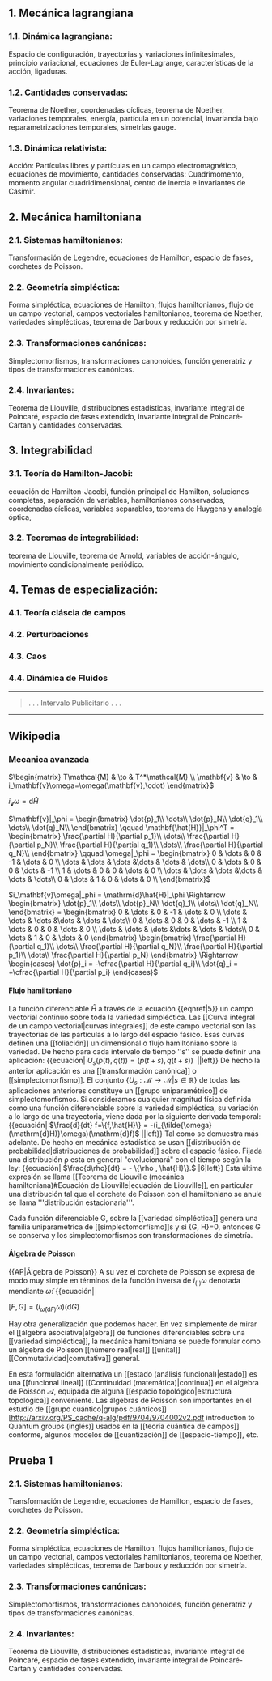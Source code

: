 
## 1. Mecánica lagrangiana

### 1.1. Dinámica lagrangiana:
Espacio de configuración,
trayectorias y variaciones infinitesimales,
principio variacional,
ecuaciones de Euler-Lagrange,
características de la acción,
ligaduras.

### 1.2. Cantidades conservadas:
Teorema de Noether,
coordenadas cíclicas,
teorema de Noether,
variaciones temporales,
energía,
partícula en un potencial,
invariancia bajo reparametrizaciones temporales,
simetrías gauge.

### 1.3. Dinámica relativista:
Acción: Partículas libres y partículas en un campo electromagnético,
ecuaciones de movimiento,
cantidades conservadas: Cuadrimomento,
momento angular cuadridimensional,
centro de inercia e invariantes de Casimir.


## 2. Mecánica hamiltoniana

### 2.1. Sistemas hamiltonianos:
Transformación de Legendre,
ecuaciones de Hamilton,
espacio de fases,
corchetes de Poisson.

### 2.2. Geometría simpléctica:
Forma simpléctica,
ecuaciones de Hamilton,
flujos hamiltonianos,
flujo de un campo vectorial,
campos vectoriales hamiltonianos,
teorema de Noether,
variedades simplécticas,
teorema de Darboux y reducción por simetría.

### 2.3. Transformaciones canónicas:
Simplectomorfismos,
transformaciones canonoides,
función generatriz y tipos de transformaciones canónicas.

### 2.4. Invariantes:
Teorema de Liouville,
distribuciones estadísticas,
invariante integral de Poincaré,
espacio de fases extendido,
invariante integral de Poincaré-Cartan y cantidades conservadas.


## 3. Integrabilidad

### 3.1. Teoría de Hamilton-Jacobi:
ecuación de Hamilton-Jacobi,
función principal de Hamilton,
soluciones completas,
separación de variables,
hamiltonianos conservados,
coordenadas cíclicas,
variables separables,
teorema de Huygens y analogía óptica,

### 3.2. Teoremas de integrabilidad:
teorema de Liouville,
teorema de Arnold,
variables de acción-ángulo,
movimiento condicionalmente periódico.


## 4. Temas de especialización:

### 4.1. Teoría cláscia de campos

### 4.2. Perturbaciones

### 4.3. Caos

### 4.4. Dinámica de Fluidos


---
>.
>.
>.
> Intervalo Publicitario
>.
>.
>.
---


## Wikipedia
### Mecanica avanzada
$\begin{matrix}
T\mathcal{M} & \to & T^*\mathcal{M} \\
\mathbf{v} & \to & i_\mathbf{v}\omega=\omega(\mathbf{v},\cdot)
\end{matrix}$

$i_\mathbf{v}\omega = \mathrm{d}\hat{H}$

$\mathbf{v}|_\phi =
\begin{bmatrix} \dot{p}_1\\ \dots\\ \dot{p}_N\\ \dot{q}_1\\ \dots\\ \dot{q}_N\\ \end{bmatrix}
\qquad \mathbf{\hat{H}}|_\phi^T = \begin{bmatrix} \frac{\partial H}{\partial p_1}\\ \dots\\ \frac{\partial H}{\partial p_N}\\ \frac{\partial H}{\partial q_1}\\ \dots\\ \frac{\partial H}{\partial q_N}\\ \end{bmatrix}
\qquad \omega|_\phi = \begin{bmatrix}
0     & \dots & 0     & -1   & \dots & 0    \\
\dots & \dots & \dots &\dots & \dots & \dots\\
0     & \dots & 0     & 0    & \dots & -1   \\
1     & \dots & 0     & 0    & \dots & 0    \\
\dots & \dots & \dots &\dots & \dots & \dots\\
0     & \dots & 1     & 0    & \dots & 0    \\   \end{bmatrix}$

$i_\mathbf{v}\omega|_phi = \mathrm{d}\hat{H}|_\phi \Rightarrow 
\begin{bmatrix} \dot{p}_1\\ \dots\\ \dot{p}_N\\ \dot{q}_1\\ \dots\\ \dot{q}_N\\ \end{bmatrix} =
\begin{bmatrix}
  0     & \dots & 0     & -1   & \dots & 0    \\
  \dots & \dots & \dots &\dots & \dots & \dots\\
  0     & \dots & 0     & 0    & \dots & -1   \\
  1     & \dots & 0     & 0    & \dots & 0    \\
  \dots & \dots & \dots &\dots & \dots & \dots\\
  0     & \dots & 1     & 0    & \dots & 0    \end{bmatrix}
\begin{bmatrix}
\frac{\partial H}{\partial q_1}\\ \dots\\ \frac{\partial H}{\partial q_N}\\ \frac{\partial H}{\partial p_1}\\ \dots\\ \frac{\partial H}{\partial p_N} \end{bmatrix}
\Rightarrow \begin{cases}
   \dot{p}_i = -\cfrac{\partial H}{\partial q_i}\\
   \dot{q}_i = +\cfrac{\partial H}{\partial p_i} \end{cases}$


#### Flujo hamiltoniano
La función diferenciable $\hat{H}$ a través de la ecuación {{eqnref|5}} un campo vectorial continuo sobre toda la variedad simpléctica. Las [[Curva integral de un campo vectorial|curvas integrales]] de este campo vectorial son las trayectorias de las partículas a lo largo del espacio fásico. Esas curvas definen una [[foliación]] unidimensional o flujo hamiltoniano sobre la variedad. De hecho para cada intervalo de tiempo ''s'' se puede definir una aplicación:
{{ecuación|
$U_s(p(t),q(t)) = (p(t+s),q(t+s))\;$
||left}}
De hecho la anterior aplicación es una [[transformación canónica]] o [[simplectomorfismo]]. El conjunto $\{U_s:\mathcal{M}\to\mathcal{M}| s\in\mathbb{R}\}$ de todas las aplicaciones anteriores constituye un [[grupo uniparamétrico]] de simplectomorfismos. Si consideramos cualquier magnitud física definida como una función diferenciable sobre la variedad simpléctica, su variación a lo largo de una trayectoria, viene dada por la siguiente derivada temporal:
{{ecuación|
$\frac{d}{dt} f=\{f,\hat{H}\} = -(i_{\tilde{\omega}(\mathrm{d}H)}\omega)(\mathrm{d}f)$
||left}}
Tal como se demuestra más adelante. De hecho en mecánica estadística se usan [[distribución de probabilidad|distribuciones de probabilidad]] sobre el espacio fásico. Fijada una distribución ρ esta en general "evolucionará" con el tiempo según la ley:
{{ecuación|
$\frac{d\rho}{dt}  = - \{\rho , \hat{H}\}.$
|6|left}}
Esta última expresión se llama [[Teorema de Liouville (mecánica hamiltoniana)#Ecuación de Liouville|ecuación de Liouville]], en particular una distribución tal que el corchete de Poisson con el hamiltoniano se anule se llama '''distribución estacionaria'''.

Cada función diferenciable G, sobre la [[variedad simpléctica]] genera una familia uniparamétrica de [[simplectomorfismo]]s y si {G, H}=0, entonces G se conserva y los simplectomorfismos son transformaciones de simetría.

#### Álgebra de Poisson
{{AP|Álgebra de Poisson}}
A su vez el corchete de Poisson se expresa de modo muy simple en términos de la función inversa de $i_{(\cdot)}\omega$ denotada mendiante $\tilde{\omega}$:
{{ecuación|

$[F,G] = (i_{\tilde{\omega}(\mathrm{d}F)}\omega)(\mathrm{d}G)\;$

Hay otra generalización que podemos hacer. En vez simplemente de mirar el [[álgebra asociativa|álgebra]] de funciones diferenciables sobre una [[variedad simpléctica]], la mecánica hamiltoniana se puede formular como un álgebra de Poisson [[número real|real]] [[unital]] [[Conmutatividad|comutativa]] general.

En esta formulación alternativa un [[estado (análisis funcional)|estado]] es una [[funcional lineal]] [[Continuidad (matemática)|continua]] en el álgebra de Poisson $\mathcal{A}$, equipada de alguna [[espacio topológico|estructura topológica]] conveniente. Las álgebras de Poisson son importantes en el estudio de [[grupo cuántico|grupos cuánticos]]<ref>[http://arxiv.org/PS_cache/q-alg/pdf/9704/9704002v2.pdf introduction to Quantum groups (inglés)]</ref> usados en la [[teoría cuántica de campos]] conforme, algunos modelos de [[cuantización]] de [[espacio-tiempo]], etc.


## Prueba 1
### 2.1. Sistemas hamiltonianos: 
Transformación de Legendre, ecuaciones de Hamilton, espacio de fases, corchetes de Poisson.

### 2.2. Geometría simpléctica: 
Forma simpléctica, ecuaciones de Hamilton, flujos hamiltonianos, flujo de un campo vectorial, campos vectoriales hamiltonianos, teorema de Noether, variedades simplécticas, teorema de Darboux y reducción por simetría.

### 2.3. Transformaciones canónicas: 
Simplectomorfismos, transformaciones canonoides, función generatriz y tipos de transformaciones canónicas.

### 2.4. Invariantes: 
Teorema de Liouville, distribuciones estadísticas, invariante integral de Poincaré, espacio de fases extendido, invariante integral de Poincaré-Cartan y cantidades conservadas.

<!--stackedit_data:
eyJoaXN0b3J5IjpbNTkxODg3NTcxLDU4MTUyODYwM119
-->